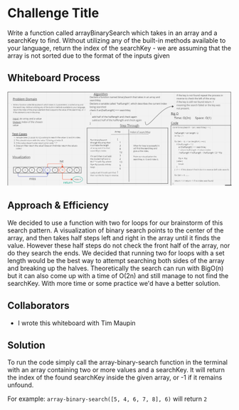 # Challenge Title

Write a function called arrayBinarySearch which takes in an array and a searchKey to find. Without utilizing any of the built-in methods available to your language, return the index of the searchKey - we are assuming that the array is not sorted due to the format of the inputs given

## Whiteboard Process

![Whiteboard for array-binary-search](./CodeChallenge3.png)

## Approach & Efficiency

We decided to use a function with two for loops for our brainstorm of this search pattern. A visualization of binary search points to the center of the array, and then takes half steps left and right in the array until it finds the value. However these half steps do not check the front half of the array, nor do they search the ends. We decided that running two for loops with a set length would be the best way to attempt searching both sides of the array and breaking up the halves. Theoretically the search can run with BigO(n) but it can also come up with a time of O(2n) and still manage to not find the searchKey. With more time or some practice we'd have a better solution.

## Collaborators

- I wrote this whiteboard with Tim Maupin

## Solution

<!-- Show how to run your code, and examples of it in action -->

To run the code simply call the array-binary-search function in the terminal
with an array containing two or more values and a searchKey. It will return the index of the found searchKey inside the given array, or -1 if it remains unfound.

For example: `array-binary-search([5, 4, 6, 7, 8], 6)` will return `2`
